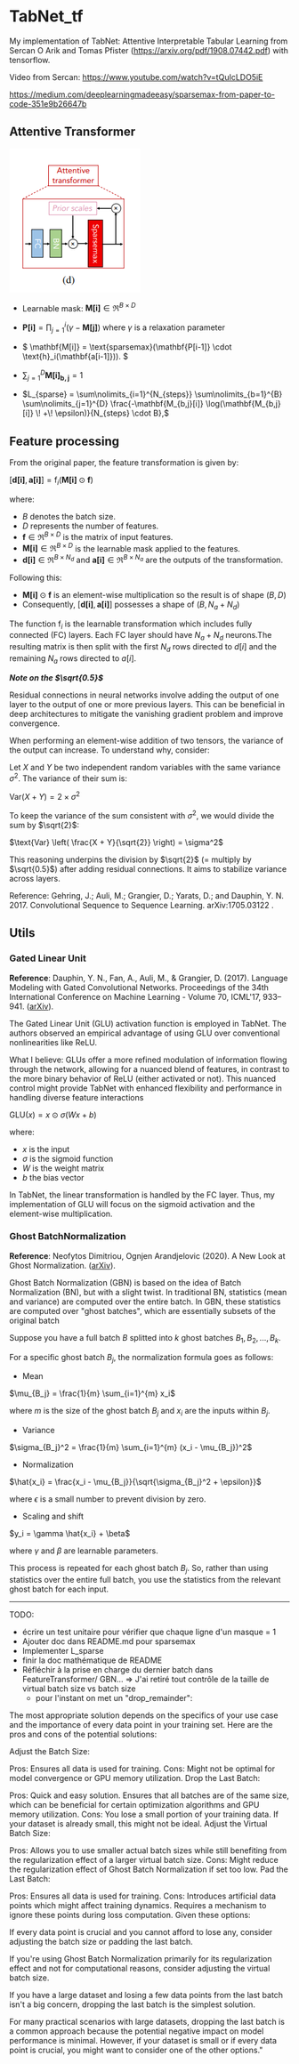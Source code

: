 # TabNet_tf

My implementation of TabNet: Attentive Interpretable Tabular Learning  from Sercan O Arik and Tomas Pfister (https://arxiv.org/pdf/1908.07442.pdf) with tensorflow.

Video from Sercan: https://www.youtube.com/watch?v=tQuIcLDO5iE


https://medium.com/deeplearningmadeeasy/sparsemax-from-paper-to-code-351e9b26647b


## Attentive Transformer

![Figure 4d](documentation/images/attentive_transformer.PNG)

- Learnable mask: $\mathbf{M[i]} \in \Re ^ {B \times D}$

- $\mathbf{P[i]} = \prod\nolimits_{j=1}^{i} (\gamma - \mathbf{M[j]})$ where $\gamma$ is a relaxation parameter
- $
\mathbf{M[i]} = \text{sparsemax}(\mathbf{P[i-1]} \cdot \text{h}_i(\mathbf{a[i-1]})).
$
- $\sum\nolimits_{j=1}^{D} \mathbf{M[i]_{b,j}} = 1$

- $L_{sparse} = \sum\nolimits_{i=1}^{N_{steps}} \sum\nolimits_{b=1}^{B} \sum\nolimits_{j=1}^{D} \frac{-\mathbf{M_{b,j}[i]} \log(\mathbf{M_{b,j}[i]} \! +\!  \epsilon)}{N_{steps} \cdot B},$


## Feature processing

From the original paper, the feature transformation is given by:

$[\mathbf{d[i]}, \mathbf{a[i]}] = \text{f}_i(\mathbf{M[i]} \odot \mathbf{f})$

where:
- $B$ denotes the batch size.
- $D$ represents the number of features.
- $\mathbf{f} \in \Re ^ {B \times D}$ is the matrix of input features.
- $\mathbf{M[i]} \in \Re ^ {B \times D}$ is the learnable mask applied to the features.
- $\mathbf{d[i]} \in \Re ^ {B \times N_d}$ and $\mathbf{a[i]} \in \Re ^ {B \times N_a}$ are the outputs of the transformation.

Following this:
- $\mathbf{M[i]} \odot \mathbf{f}$ is an element-wise multiplication so the result is of shape $(B, D)$
- Consequently, $[\mathbf{d[i]}, \mathbf{a[i]}]$ possesses a shape of $(B, N_a + N_d)$

The function $\text{f}_i$ is the learnable transformation which includes fully connected (FC) layers. Each FC layer should have $N_a + N_d$ neurons.The resulting matrix is then split with the first $N_d$ rows directed to $d[i]$ and the remaining $N_a$ rows directed to $a[i]$.


***Note on the $\sqrt{0.5}$***


Residual connections in neural networks involve adding the output of one layer to the output of one or more previous layers. This can be beneficial in deep architectures to mitigate the vanishing gradient problem and improve convergence.

When performing an element-wise addition of two tensors, the variance of the output can increase. To understand why, consider:

Let $X$ and $Y$ be two independent random variables with the same variance $\sigma^2$. The variance of their sum is:

$\text{Var}(X + Y) = 2 \times \sigma^2$

To keep the variance of the sum consistent with $\sigma^2$, we would divide the sum by $\sqrt{2}$:

$\text{Var} \left( \frac{X + Y}{\sqrt{2}} \right) = \sigma^2$

This reasoning underpins the division by $\sqrt{2}$ (= multiply by $\sqrt{0.5}$) after adding residual connections. It aims to stabilize variance across layers.

Reference: Gehring, J.; Auli, M.; Grangier, D.; Yarats, D.; and Dauphin,
Y. N. 2017. Convolutional Sequence to Sequence Learning.
arXiv:1705.03122 .

## Utils

### Gated Linear Unit

**Reference**: Dauphin, Y. N., Fan, A., Auli, M., & Grangier, D. (2017). Language Modeling with Gated Convolutional Networks. Proceedings of the 34th International Conference on Machine Learning - Volume 70, ICML'17, 933–941. ([arXiv](https://arxiv.org/pdf/1612.08083.pdf)).

The Gated Linear Unit (GLU) activation function is employed in TabNet. The authors observed an empirical advantage of using GLU over conventional nonlinearities like ReLU.

What I believe: GLUs offer a more refined modulation of information flowing through the network, allowing for a nuanced blend of features, in contrast to the more binary behavior of ReLU (either activated or not). This nuanced control might provide TabNet with enhanced flexibility and performance in handling diverse feature interactions


$\text{GLU}(x) = x \odot \sigma(Wx + b)$

where:
- $x$ is the input
- $\sigma$ is the sigmoid function
- $W$ is the weight matrix
- $b$ the bias vector

In TabNet, the linear transformation is handled by the FC layer. Thus, my implementation of GLU will focus on the sigmoid activation and the element-wise multiplication.


### Ghost BatchNormalization


**Reference**: Neofytos Dimitriou, Ognjen Arandjelovic (2020). A New Look at Ghost Normalization. ([arXiv](https://arxiv.org/pdf/2007.08554.pdf)).


Ghost Batch Normalization (GBN) is based on the idea of Batch Normalization (BN), but with a slight twist. In traditional BN, statistics (mean and variance) are computed over the entire batch. In GBN, these statistics are computed over "ghost batches", which are essentially subsets of the original batch

Suppose you have a full batch $B$ splitted into $k$ ghost batches $B_1, B_2, ..., B_k$.

For a specific ghost batch $B_j$, the normalization formula goes as follows:

- Mean

$\mu_{B_j} = \frac{1}{m} \sum_{i=1}^{m} x_i$

where $m$ is the size of the ghost batch $B_j$ and $x_i$ are the inputs within $B_j$.

- Variance
  
$\sigma_{B_j}^2 = \frac{1}{m} \sum_{i=1}^{m} (x_i - \mu_{B_j})^2$

- Normalization

$\hat{x_i} = \frac{x_i - \mu_{B_j}}{\sqrt{\sigma_{B_j}^2 + \epsilon}}$

where $\epsilon$ is a small number to prevent division by zero.

- Scaling and shift

$y_i = \gamma \hat{x_i} + \beta$


where $\gamma$ and $\beta$ are learnable parameters.

This process is repeated for each ghost batch $B_j$. So, rather than using statistics over the entire full batch, you use the statistics from the relevant ghost batch for each input.

--------------------
TODO:
- écrire un test unitaire pour vérifier que chaque ligne d'un masque = 1
- Ajouter doc dans README.md pour sparsemax
- Implementer L_sparse
- finir la doc mathématique de README
- Réfléchir à la prise en charge du dernier batch dans FeatureTransformer/ GBN... => J'ai retiré tout contrôle de la taille de virtual batch size vs batch size
  - pour l'instant on met un "drop_remainder":

The most appropriate solution depends on the specifics of your use case and the importance of every data point in your training set. Here are the pros and cons of the potential solutions:

Adjust the Batch Size:

Pros: Ensures all data is used for training.
Cons: Might not be optimal for model convergence or GPU memory utilization.
Drop the Last Batch:

Pros: Quick and easy solution. Ensures that all batches are of the same size, which can be beneficial for certain optimization algorithms and GPU memory utilization.
Cons: You lose a small portion of your training data. If your dataset is already small, this might not be ideal.
Adjust the Virtual Batch Size:

Pros: Allows you to use smaller actual batch sizes while still benefiting from the regularization effect of a larger virtual batch size.
Cons: Might reduce the regularization effect of Ghost Batch Normalization if set too low.
Pad the Last Batch:

Pros: Ensures all data is used for training.
Cons: Introduces artificial data points which might affect training dynamics. Requires a mechanism to ignore these points during loss computation.
Given these options:

If every data point is crucial and you cannot afford to lose any, consider adjusting the batch size or padding the last batch.

If you're using Ghost Batch Normalization primarily for its regularization effect and not for computational reasons, consider adjusting the virtual batch size.

If you have a large dataset and losing a few data points from the last batch isn't a big concern, dropping the last batch is the simplest solution.

For many practical scenarios with large datasets, dropping the last batch is a common approach because the potential negative impact on model performance is minimal. However, if your dataset is small or if every data point is crucial, you might want to consider one of the other options."